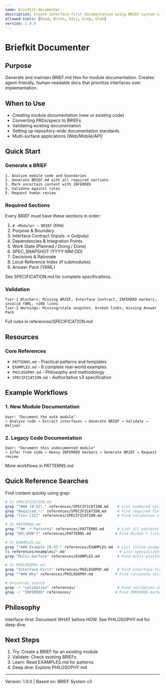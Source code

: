 ```yaml
---
name: briefkit-documenter
description: Create interface-first documentation using BRIEF system v3. Generate BRIEF.md files with inputs/outputs contracts, validate against spec, convert PRDs/specs to BRIEFs, and support multi-surface applications (Web/Mobile/API). Use when creating module documentation, establishing documentation standards, or documenting legacy code.
allowed-tools: [Read, Write, Edit, Grep, Glob]
version: 1.0.0
---
```


# Briefkit Documenter

## Purpose

Generate and maintain BRIEF.md files for module documentation. Creates agent-friendly, human-readable docs that prioritize interfaces over implementation.

## When to Use

- Creating module documentation (new or existing code)
- Converting PRDs/specs to BRIEFs
- Validating existing documentation
- Setting up repository-wide documentation standards
- Multi-surface applications (Web/Mobile/API)

## Quick Start

### Generate a BRIEF
```
1. Analyze module code and boundaries
2. Generate BRIEF.md with all required sections
3. Mark uncertain content with INFERRED
4. Validate against rules
5. Request human review
```

### Required Sections
Every BRIEF must have these sections in order:
1. `# <Module> — BRIEF` (title)
2. Purpose & Boundary
3. Interface Contract (Inputs → Outputs)
4. Dependencies & Integration Points
5. Work State (Planned / Doing / Done)
6. SPEC_SNAPSHOT (YYYY-MM-DD)
7. Decisions & Rationale
8. Local Reference Index (if submodules)
9. Answer Pack (YAML)

See SPECIFICATION.md for complete specifications.

### Validation
```
Tier-1 Blockers: Missing BRIEF, Interface Contract, INFERRED markers, invalid YAML, >200 lines
Tier-2 Warnings: Missing/stale snapshot, broken links, missing Answer Pack
```
Full rules in references/SPECIFICATION.md

## Resources

### Core References
- `PATTERNS.md` - Practical patterns and templates
- `EXAMPLES.md` - 8 complete real-world examples
- `PHILOSOPHY.md` - Philosophy and methodology
- `SPECIFICATION.md` - Authoritative v3 specification

## Example Workflows

### 1. New Module Documentation
```
User: "Document the auth module"
→ Analyze code → Extract interfaces → Generate BRIEF → Validate → Deliver
```

### 2. Legacy Code Documentation
```
User: "Document this undocumented module"
→ Infer from code → Heavy INFERRED markers → Generate BRIEF → Request review
```

More workflows in PATTERNS.md

## Quick Reference Searches

Find content quickly using grep:

```bash
# In SPECIFICATION.md
grep "^### [0-9]\." references/SPECIFICATION.md    # List numbered sections
grep "Required.*:" references/SPECIFICATION.md     # Find required fields
grep "Tier-[12]" references/SPECIFICATION.md       # Find validation tiers

# In PATTERNS.md
grep "^## .* Pattern$" references/PATTERNS.md      # List all patterns
grep "DO\|DON'T" references/PATTERNS.md           # Find do/don't lists

# In EXAMPLES.md
grep "^### Example [0-9]:" references/EXAMPLES.md  # List inline examples (2 quick-start)
ls references/examples/*.md                         # List specialized examples (6 files)
grep "Multi-Surface" references/EXAMPLES.md        # Find multi-platform examples

# In PHILOSOPHY.md
grep "Interface-First" references/PHILOSOPHY.md    # Find interface-first mentions
grep "^### Why" references/PHILOSOPHY.md          # Find rationale sections

# Universal search
grep -r "validation" references/                   # Find validation info
grep -r "INFERRED" references/                    # Find INFERRED marker guidance
```

## Philosophy

Interface-first: Document WHAT before HOW. See PHILOSOPHY.md for deep dive.

## Next Steps

1. Try: Create a BRIEF for an existing module
2. Validate: Check existing BRIEFs
3. Learn: Read EXAMPLES.md for patterns
4. Deep dive: Explore PHILOSOPHY.md

---
Version: 1.0.0 | Based on: BRIEF System v3
